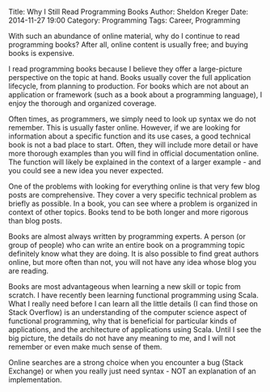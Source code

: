 Title: Why I Still Read Programming Books
Author: Sheldon Kreger
Date: 2014-11-27 19:00
Category: Programming
Tags: Career, Programming

With such an abundance of online material, why do I continue to read programming books? After all, online content is usually free; and buying books is expensive.

I read programming books because I believe they offer a large-picture perspective on the topic at hand. Books usually cover the full application lifecycle, from planning to production. For books which are not about an application or framework (such as a book about a programming language), I enjoy the thorough and organized coverage.

Often times, as programmers, we simply need to look up syntax we do not remember. This is usually faster online. However, if we are looking for information about a specific function and its use cases, a good technical book is not a bad place to start. Often, they will include more detail or have more thorough examples than you will find in official documentation online. The function will likely be explained in the context of a larger example - and you could see a new idea you never expected.

One of the problems with looking for everything online is that very few blog posts are comprehensive. They cover a very specific technical problem as briefly as possible. In a book, you can see where a problem is organized in context of other topics. Books tend to be both longer and more rigorous than blog posts.

Books are almost always written by programming experts. A person (or group of people) who can write an entire book on a programming topic definitely know what they are doing. It is also possible to find great authors online, but more often than not, you will not have any idea whose blog you are reading.

Books are most advantageous when learning a new skill or topic from scratch. I have recently been learning functional programming using Scala. What I really need before I can learn all the little details (I can find those on Stack Overflow) is an understanding of the computer science aspect of functional programming, why that is beneficial for particular kinds of applications, and the architecture of applications using Scala. Until I see the big picture, the details do not have any
meaning to me, and I will not remember or even make much sense of them.

Online searches are a strong choice when you encounter a bug (Stack Exchange) or when you really just need syntax - NOT an explanation of an implementation.
